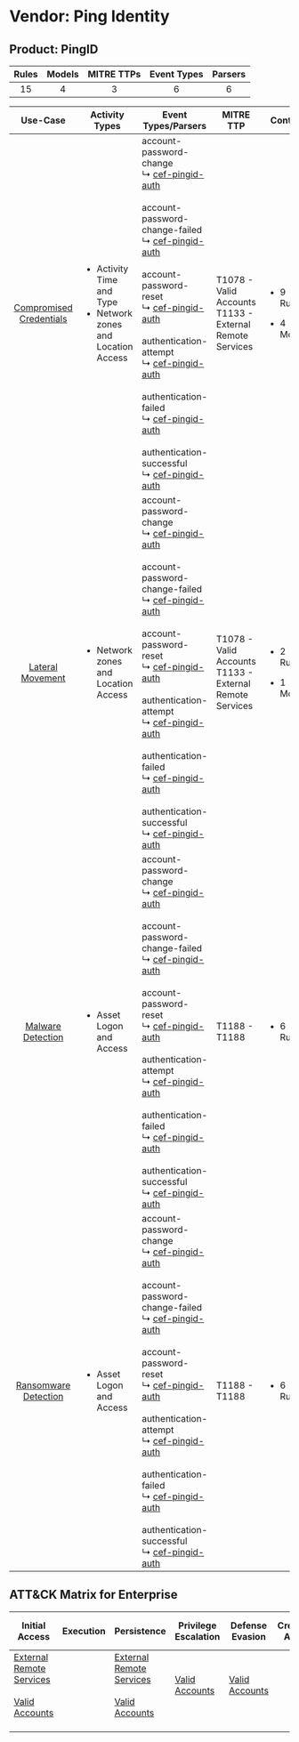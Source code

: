 Vendor: Ping Identity
=====================
Product: PingID
---------------
| Rules | Models | MITRE TTPs | Event Types | Parsers |
|:-----:|:------:|:----------:|:-----------:|:-------:|
|  15   |   4    |     3      |      6      |    6    |

|                                 Use-Case                                  | Activity Types                                                                      | Event Types/Parsers                                                                                                                                                                                                                                                                                                                                                                                                                                                                                                                                                                                                             | MITRE TTP                                                      | Content                                             |
|:-------------------------------------------------------------------------:| ----------------------------------------------------------------------------------- | ------------------------------------------------------------------------------------------------------------------------------------------------------------------------------------------------------------------------------------------------------------------------------------------------------------------------------------------------------------------------------------------------------------------------------------------------------------------------------------------------------------------------------------------------------------------------------------------------------------------------------- | -------------------------------------------------------------- | --------------------------------------------------- |
| [Compromised Credentials](../UseCases/usecase_compromised_credentials.md) | <ul><li>Activity Time  and Type</li><li>Network zones and Location Access</li></ul> |  account-password-change<br> ↳ [cef-pingid-auth](../Parsers/parserContent_cef-pingid-auth.md)<br><br> account-password-change-failed<br> ↳ [cef-pingid-auth](../Parsers/parserContent_cef-pingid-auth.md)<br><br> account-password-reset<br> ↳ [cef-pingid-auth](../Parsers/parserContent_cef-pingid-auth.md)<br><br> authentication-attempt<br> ↳ [cef-pingid-auth](../Parsers/parserContent_cef-pingid-auth.md)<br><br> authentication-failed<br> ↳ [cef-pingid-auth](../Parsers/parserContent_cef-pingid-auth.md)<br><br> authentication-successful<br> ↳ [cef-pingid-auth](../Parsers/parserContent_cef-pingid-auth.md)<br> | T1078 - Valid Accounts<br>T1133 - External Remote Services<br> | <ul><li>9 Rules</li></ul><ul><li>4 Models</li></ul> |
|        [Lateral Movement](../UseCases/usecase_lateral_movement.md)        | <ul><li>Network zones and Location Access</li></ul>                                 |  account-password-change<br> ↳ [cef-pingid-auth](../Parsers/parserContent_cef-pingid-auth.md)<br><br> account-password-change-failed<br> ↳ [cef-pingid-auth](../Parsers/parserContent_cef-pingid-auth.md)<br><br> account-password-reset<br> ↳ [cef-pingid-auth](../Parsers/parserContent_cef-pingid-auth.md)<br><br> authentication-attempt<br> ↳ [cef-pingid-auth](../Parsers/parserContent_cef-pingid-auth.md)<br><br> authentication-failed<br> ↳ [cef-pingid-auth](../Parsers/parserContent_cef-pingid-auth.md)<br><br> authentication-successful<br> ↳ [cef-pingid-auth](../Parsers/parserContent_cef-pingid-auth.md)<br> | T1078 - Valid Accounts<br>T1133 - External Remote Services<br> | <ul><li>2 Rules</li></ul><ul><li>1 Models</li></ul> |
|       [Malware Detection](../UseCases/usecase_malware_detection.md)       | <ul><li>Asset Logon and Access</li></ul>                                            |  account-password-change<br> ↳ [cef-pingid-auth](../Parsers/parserContent_cef-pingid-auth.md)<br><br> account-password-change-failed<br> ↳ [cef-pingid-auth](../Parsers/parserContent_cef-pingid-auth.md)<br><br> account-password-reset<br> ↳ [cef-pingid-auth](../Parsers/parserContent_cef-pingid-auth.md)<br><br> authentication-attempt<br> ↳ [cef-pingid-auth](../Parsers/parserContent_cef-pingid-auth.md)<br><br> authentication-failed<br> ↳ [cef-pingid-auth](../Parsers/parserContent_cef-pingid-auth.md)<br><br> authentication-successful<br> ↳ [cef-pingid-auth](../Parsers/parserContent_cef-pingid-auth.md)<br> | T1188 - T1188<br>                                              | <ul><li>6 Rules</li></ul>                           |
|    [Ransomware Detection](../UseCases/usecase_ransomware_detection.md)    | <ul><li>Asset Logon and Access</li></ul>                                            |  account-password-change<br> ↳ [cef-pingid-auth](../Parsers/parserContent_cef-pingid-auth.md)<br><br> account-password-change-failed<br> ↳ [cef-pingid-auth](../Parsers/parserContent_cef-pingid-auth.md)<br><br> account-password-reset<br> ↳ [cef-pingid-auth](../Parsers/parserContent_cef-pingid-auth.md)<br><br> authentication-attempt<br> ↳ [cef-pingid-auth](../Parsers/parserContent_cef-pingid-auth.md)<br><br> authentication-failed<br> ↳ [cef-pingid-auth](../Parsers/parserContent_cef-pingid-auth.md)<br><br> authentication-successful<br> ↳ [cef-pingid-auth](../Parsers/parserContent_cef-pingid-auth.md)<br> | T1188 - T1188<br>                                              | <ul><li>6 Rules</li></ul>                           |

ATT&CK Matrix for Enterprise
----------------------------
| Initial Access                                                                                                                                   | Execution | Persistence                                                                                                                                      | Privilege Escalation                                                | Defense Evasion                                                     | Credential Access | Discovery | Lateral Movement | Collection | Command and Control | Exfiltration | Impact |
| ------------------------------------------------------------------------------------------------------------------------------------------------ | --------- | ------------------------------------------------------------------------------------------------------------------------------------------------ | ------------------------------------------------------------------- | ------------------------------------------------------------------- | ----------------- | --------- | ---------------- | ---------- | ------------------- | ------------ | ------ |
| [External Remote Services](https://attack.mitre.org/techniques/T1133)<br><br>[Valid Accounts](https://attack.mitre.org/techniques/T1078)<br><br> |           | [External Remote Services](https://attack.mitre.org/techniques/T1133)<br><br>[Valid Accounts](https://attack.mitre.org/techniques/T1078)<br><br> | [Valid Accounts](https://attack.mitre.org/techniques/T1078)<br><br> | [Valid Accounts](https://attack.mitre.org/techniques/T1078)<br><br> |                   |           |                  |            |                     |              |        |